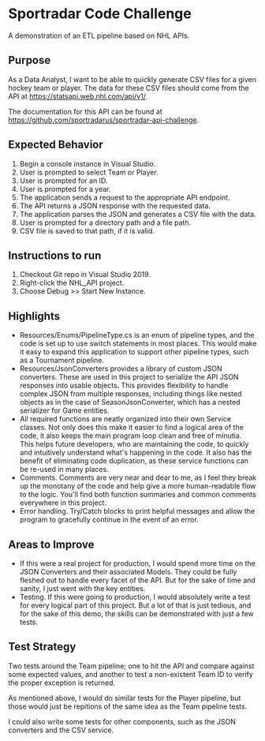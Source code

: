 # Sportradar Code Challenge
A demonstration of an ETL pipeline based on NHL APIs.

## Purpose

As a Data Analyst, I want to be able to quickly generate CSV files for a given
hockey team or player. The data for these CSV files should come from the API at
https://statsapi.web.nhl.com/api/v1/.

The documentation for this API can be found at https://github.com/sportradarus/sportradar-api-challenge.

## Expected Behavior

1. Begin a console instance in Visual Studio.
2. User is prompted to select Team or Player.
3. User is prompted for an ID.
4. User is prompted for a year.
5. The application sends a request to the appropriate API endpoint.
6. The API returns a JSON response with the requested data.
7. The application parses the JSON and generates a CSV file with the data.
8. User is prompted for a directory path and a file path.
9. CSV file is saved to that path, if it is valid.

## Instructions to run

1. Checkout Git repo in Visual Studio 2019.
2. Right-click the NHL_API project.
3. Choose Debug >> Start New Instance.

## Highlights

- Resources/Enums/PipelineType.cs is an enum of pipeline types, and the code is set up
to use switch statements in most places. This would make it easy to expand this application
to support other pipeline types, such as a Tournament pipeline.
- Resources/JsonConverters provides a library of custom JSON converters. These are used in
this project to serialize the API JSON responses into usable objects. This provides flexibility
to handle complex JSON from multiple responses, including things like nested objects as in the
case of SeasonJsonConverter, which has a nested serializer for Game entities.
- All required functions are neatly organized into their own Service classes. Not only does this
make it easier to find a logical area of the code, it also keeps the main program loop clean and
free of minutia. This helps future developers, who are maintaining the code, to quickly and intuitively
understand what's happening in the code. It also has the benefit of eliminating code duplication,
as these service functions can be re-used in many places.
- Comments. Comments are very near and dear to me, as I feel they break up the monotany of the code
and help give a more human-readable flow to the logic. You'll find both function summaries and common
comments everywhere in this project.
- Error handling. Try/Catch blocks to print helpful messages and allow the program to gracefully
continue in the event of an error.

## Areas to Improve

- If this were a real project for production, I would spend more time on the JSON Converters
and their associated Models. They could be fully fleshed out to handle every facet of the API.
But for the sake of time and sanity, I just went with the key entities.
- Testing. If this were going to production, I would absolutely write a test for every logical
part of this project. But a lot of that is just tedious, and for the sake of this demo, the skills
can be demonstrated with just a few tests.

## Test Strategy

Two tests around the Team pipeline; one to hit the API and compare against some expected values,
and another to test a non-existent Team ID to verify the proper exception is returned.

As mentioned above, I would do similar tests for the Player pipeline, but those would just be repitions
of the same idea as the Team pipeline tests.

I could also write some tests for other components, such as the JSON converters and the CSV service.
